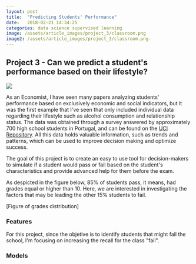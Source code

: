 ```yaml
---
layout: post
title:  "Predicting Students' Performance"
date:   2018-02-21 14:34:25
categories: data science supervised learning
image: /assets/article_images/project_3/classroom.png
image2: /assets/article_images/project_3/classroom.png-
---
```


## Project 3 - Can we predict a student's performance based on their lifestyle?

<IMG SRC="https://media.giphy.com/media/xT9DPFPfULYJHHrqN2/giphy.gif">

As an Economist, I have seen many papers analyzing students' performance based on exclusively economic and social indicators, but it was the first example that I've seen that only included individual data regarding their lifestyle such as alcohol consumption and relationship status. The data was obtained through a survey answered by approximately 700 high school students in Portugal, and can be found on the [UCI Repository](http://archive.ics.uci.edu/ml/datasets/Student+Performance). All this data holds valuable information, such as trends and patterns, which can be used to improve decision making and optimize success.

The goal of this project is to create an easy to use tool for decision-makers to simulate if a student would pass or fail based on the student's characteristics and provide advanced help for them before the exam.

As despicted in the figure below, 85% of students pass, it means, had grades equal or higher than 10. Here, we are interested in investigating the factors that may be leading the other 15% students to fail.

[Figure of grades distribution]

### Features

For this project, since the objetive is to identify students that might fail the school, I'm focusing on increasing the recall for the class "fail".

### Models
